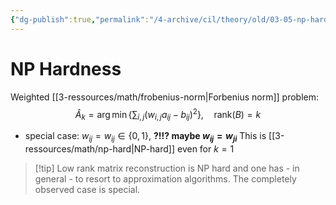 ```yaml
---
{"dg-publish":true,"permalink":"/4-archive/cil/theory/old/03-05-np-hard/","tags":["eth/cil/theory"],"created":"","updated":""}
---
```


# NP Hardness
Weighted [[3-ressources/math/frobenius-norm\|Forbenius norm]] problem:
$$\hat{A}_k = \arg\min \left\{\sum_{i,j} (w_{i,j} a_{ij} - b_{ij})^2\right\}, \quad \text{rank}(B) = k$$

* special case: $w_{ij} = w_{ij} \in \{0,1\}$, **?!!? maybe $w_{ij} = w_{ji}$**
This is [[3-ressources/math/np-hard\|NP-hard]] even for $k=1$

>[!tip] Low rank matrix reconstruction is NP hard and one has - in general - to resort to approximation algorithms. The completely observed case is special.

